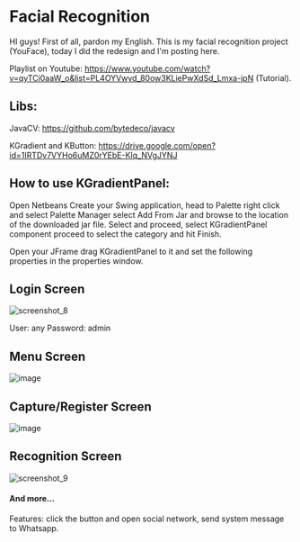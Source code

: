 # Facial Recognition

HI guys! First of all, pardon my English. This is my facial recognition project (YouFace), today I did the redesign and I'm posting here. 

Playlist on Youtube: https://www.youtube.com/watch?v=qyTCi0aaW_o&list=PL4OYVwyd_80ow3KLiePwXdSd_Lmxa-jpN (Tutorial).


 ## Libs:
JavaCV: https://github.com/bytedeco/javacv

KGradient and KButton: 
https://drive.google.com/open?id=1IRTDv7VYHo6uMZ0rYEbE-KIq_NVgJYNJ

 ## How to use KGradientPanel:
Open Netbeans Create your Swing application, head to Palette right click and select Palette Manager select Add From Jar and browse to the location of the downloaded jar file. Select and proceed, select KGradientPanel component proceed to select the category and hit Finish.

Open your JFrame drag KGradientPanel to it and set the following properties in the properties window.


 ## Login Screen
![screenshot_8](https://user-images.githubusercontent.com/40338524/53055191-8d741300-3485-11e9-9fee-0032386ea1b5.png)

 User: any
 Password: admin

 ## Menu Screen
![image](https://user-images.githubusercontent.com/40338524/53055292-e774d880-3485-11e9-9790-e2a0a9f698b5.png)

 ## Capture/Register Screen
![image](https://user-images.githubusercontent.com/40338524/53055516-c660b780-3486-11e9-87c1-6d3dd6e77c9f.png)

 ## Recognition Screen
 ![screenshot_9](https://user-images.githubusercontent.com/40338524/53055379-391d6300-3486-11e9-806a-a47df09bb004.png)

 #### And more...
 Features: click the button and open social network, send system message to Whatsapp.
 
 
